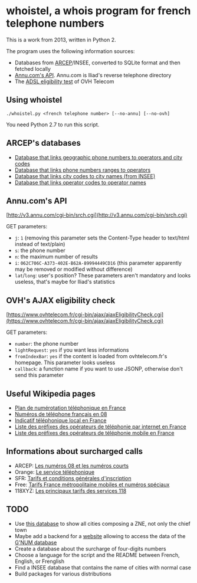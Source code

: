 whoistel, a whois program for french telephone numbers
======================================================

This is a work from 2013, written in Python 2.

The program uses the following information sources:

* Databases from [ARCEP](http://arcep.fr/)/INSEE, converted to SQLite format and then fetched locally
* [Annu.com's API](http://v3.annu.com/cgi-bin/srch.cgi?j=1&s=0xxxxxxxxx&n=10). Annu.com is Iliad's reverse telephone directory
* The [ADSL eligibility test](https://www.ovhtelecom.fr/adsl/eligibilite.xml) of OVH Telecom

Using whoistel
--------------

    ./whoistel.py <french telephone number> [--no-annu] [--no-ovh]

You need Python 2.7 to run this script.

ARCEP's databases
-----------------

* [Database that links geographic phone numbers to operators and city codes](http://www.arcep.fr/fileadmin/reprise/dossiers/numero/ZABPQ-ZNE.xls)
* [Database that links phone numbers ranges to operators](http://www.arcep.fr/fileadmin/wopnum.xls)
* [Database that links city codes to city names (from INSEE)](http://www.galichon.com/codesgeo/data/insee.zip)
* [Database that links operator codes to operator names](http://www.arcep.fr/fileadmin/operateurs/liste-operateurs-declares.xls)

Annu.com's API
--------------

[http://v3.annu.com/cgi-bin/srch.cgi](http://v3.annu.com/cgi-bin/srch.cgi)

GET parameters:

* ```j```: ```1``` (removing this parameter sets the Content-Type header to text/html instead of text/plain)
* ```s```: the phone number
* ```n```: the maximum number of results
* ```i```: ```062C706C-A373-402E-B62A-89994449CD16``` (this parameter apparently may be removed or modified without difference)
* ```lat```/```long```: user's position? These parameters aren't mandatory and looks useless, that's maybe for Iliad's statistics

OVH's AJAX eligibility check
----------------------------

[https://www.ovhtelecom.fr/cgi-bin/ajax/ajaxEligibilityCheck.cgi](https://www.ovhtelecom.fr/cgi-bin/ajax/ajaxEligibilityCheck.cgi)

GET parameters:

* ```number```: the phone number
* ```lightRequest```: ```yes``` if you want less informations
* ```fromIndexBar```: ```yes``` if the content is loaded from ovhtelecom.fr's homepage. This parameter looks useless
* ```callback```: a function name if you want to use JSONP, otherwise don't send this parameter

Useful Wikipedia pages
----------------------

* [Plan de numérotation téléphonique en France](http://fr.wikipedia.org/wiki/Plan_de_num%C3%A9rotation_t%C3%A9l%C3%A9phonique_en_France)
* [Numéros de téléphone français en 08](http://fr.wikipedia.org/wiki/Num%C3%A9ros_de_t%C3%A9l%C3%A9phone_fran%C3%A7ais_en_08)
* [Indicatif téléphonique local en France](http://fr.wikipedia.org/wiki/Indicatif_t%C3%A9l%C3%A9phonique_local_en_France)
* [Liste des préfixes des opérateurs de téléphonie par internet en France](http://fr.wikipedia.org/wiki/Liste_des_pr%C3%A9fixes_des_op%C3%A9rateurs_de_t%C3%A9l%C3%A9phonie_par_internet_en_France)
* [Liste des préfixes des opérateurs de téléphonie mobile en France](http://fr.wikipedia.org/wiki/Liste_des_pr%C3%A9fixes_des_op%C3%A9rateurs_de_t%C3%A9l%C3%A9phonie_mobile_en_France)

Informations about surcharged calls
-----------------------------------

* ARCEP: [Les numéros 08 et les numéros courts](http://www.telecom-infoconso.fr/les-numeros-08-et-les-numeros-courts/)
* Orange: [Le service téléphonique](http://boutique.orange.fr/vf/tel_maison/pdf/tarifs_fixe_ft.pdf)
* SFR: [Tarifs et conditions générales d'inscription](http://static.s-sfr.fr/media/brochure_box.pdf)
* Free: [Tarifs France métropolitaine mobiles et numéros spéciaux](http://www.free.fr/pdf/tarifs-mobiles-numeros-speciaux_07042011.pdf)
* 118XYZ: [Les principaux tarifs des services 118](http://www.appel118.fr/detail.php)

TODO
----

* Use [this database](http://www.arcep.fr/fileadmin/reprise/dossiers/numero/liste-zne.xls) to show all cities composing a ZNE, not only the chief town
* Maybe add a backend for a [website](http://www.annuaire-inverse-france.com/) allowing to access the data of the [G'NUM database](http://www.arcep.fr/index.php?id=8765)
* Create a database about the surcharge of four-digits numbers
* Choose a language for the script and the README between French, English, or Frenglish
* Find a INSEE database that contains the name of cities with normal case
* Build packages for various distributions
